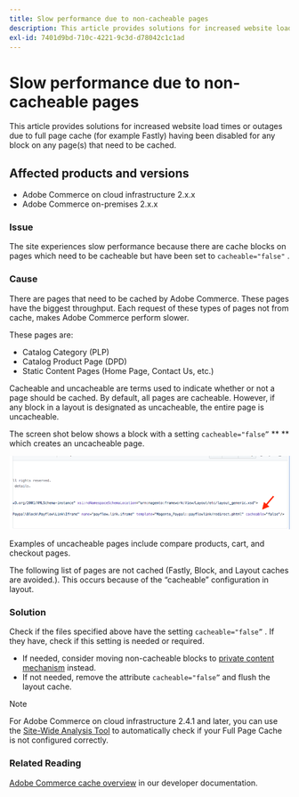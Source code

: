 ```yaml
---
title: Slow performance due to non-cacheable pages
description: This article provides solutions for increased website load times or outages due to full page cache (for example Fastly) having been disabled for any block on any page(s) that need to be cached.
exl-id: 7401d9bd-710c-4221-9c3d-d78042c1c1ad
---
```

# Slow performance due to non-cacheable pages

This article provides solutions for increased website load times or outages due to full page cache (for example Fastly) having been disabled for any block on any page(s) that need to be cached.

## Affected products and versions

* Adobe Commerce on cloud infrastructure 2.x.x
* Adobe Commerce on-premises 2.x.x

### Issue

The site experiences slow performance because there are cache blocks on pages which need to be cacheable but have been set to `cacheable="false"` .

### Cause

There are pages that need to be cached by Adobe Commerce. These pages have the biggest throughput. Each request of these types of pages not from cache, makes Adobe Commerce perform slower.

These pages are:

* Catalog Category (PLP)
* Catalog Product Page (DPD)
* Static Content Pages (Home Page, Contact Us, etc.)

Cacheable and uncacheable are terms used to indicate whether or not a page should be cached. By default, all pages are cacheable. However, if any block in a layout is designated as uncacheable, the entire page is uncacheable.

The screen shot below shows a block with a setting `cacheable="false”`  ** ** which creates an uncacheable page.

![non_cacheable_kb.png](assets/non_cacheable_kb.png)

Examples of uncacheable pages include compare products, cart, and checkout pages.

The following list of pages are not cached (Fastly, Block, and Layout caches are avoided.). This occurs because of the “cacheable” configuration in layout.

### Solution

Check if the files specified above have the setting `cacheable="false”` . If they have, check if this setting is needed or required.

* If needed, consider moving non-cacheable blocks to [private content mechanism](https://devdocs.magento.com/guides/v2.3/extension-dev-guide/cache/page-caching/private-content.html?itm_source=devdocs&itm_medium=quick_search&itm_campaign=federated_search&itm_term=private%20co) instead.
* If not needed, remove the attribute `cacheable="false”` and flush the layout cache.

>[!NOTE]
>
>For Adobe Commerce on cloud infrastructure 2.4.1 and later, you can use the [Site-Wide Analysis Tool](https://docs.magento.com/user-guide/reports/site-wide-analysis-tool.html) to automatically check if your Full Page Cache is not configured correctly.

### Related Reading

[Adobe Commerce cache overview](https://devdocs.magento.com/guides/v2.3/frontend-dev-guide/cache_for_frontdevs.html?itm_source=devdocs&itm_medium=search_page&itm_campaign=federated_search&itm_term=cacheable%2) in our developer documentation.
